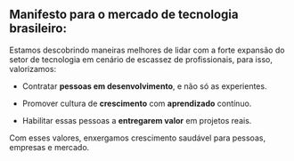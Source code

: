 ## Manifesto para o mercado de tecnologia brasileiro:

Estamos descobrindo maneiras melhores de lidar com a forte expansão do setor de tecnologia em cenário de escassez de profissionais, para isso, valorizamos:

- Contratar **pessoas em desenvolvimento**, e não só as experientes.

- Promover cultura de **crescimento** com **aprendizado** contínuo.

- Habilitar essas pessoas a **entregarem valor** em projetos reais.

Com esses valores, enxergamos crescimento saudável para pessoas, empresas e mercado.
